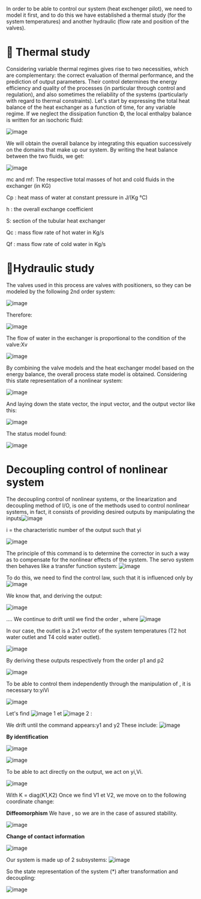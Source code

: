 In order to be able to control our system (heat exchenger pilot), we need to model it first, and to do this we have established a thermal study (for the system temperatures) and another hydraulic (flow rate and position of the valves).

**🔑 Thermal study**
=====
Considering variable thermal regimes gives rise to two necessities, which are complementary: the correct evaluation of thermal performance, and the prediction of output parameters. Their control determines the energy efficiency and quality of the processes (in particular through control and regulation), and also sometimes the reliability of the systems (particularly with regard to thermal constraints). Let's start by expressing the total heat balance of the heat exchanger as a function of time, for any variable regime. If we neglect the dissipation function Φ, the local enthalpy balance is written for an isochoric fluid:

![image](https://github.com/EDDAHBI-OUMAIMA/advanced-command-project/assets/147321335/2be4721a-ca26-4918-8166-231e255e7599)

We will obtain the overall balance by integrating this equation successively on the domains that make up our system.
By writing the heat balance between the two fluids, we get:

![image](https://github.com/EDDAHBI-OUMAIMA/advanced-command-project/assets/147321335/912f050f-2128-4d46-8aa4-b20596b56203)

mc and mf: The respective total masses of hot and cold fluids in the exchanger (in KG)

Cp : heat mass of water at constant pressure in J/(Kg °C)

h : the overall exchange coefficient

S: section of the tubular heat exchanger

Qc : mass flow rate of hot water in Kg/s

Qf : mass flow rate of cold water in Kg/s

**🔑Hydraulic study**
=====

The valves used in this process are valves with positioners, so they can be modeled by the following 2nd order system:

![image](https://github.com/EDDAHBI-OUMAIMA/advanced-command-project/assets/147321335/0f97d9fb-7f04-42d6-bd3a-30089a890ded)

Therefore:

![image](https://github.com/EDDAHBI-OUMAIMA/advanced-command-project/assets/147321335/32c15c4d-705b-4d2b-aa58-0903b1cc5c22)

The flow of water in the exchanger is proportional to the condition of the valve:Xv

![image](https://github.com/EDDAHBI-OUMAIMA/advanced-command-project/assets/147321335/008c2548-fb55-4044-9191-bbcdd8ed281b)

By combining the valve models and the heat exchanger model based on the energy balance, the overall process state model is obtained.
Considering this state representation of a nonlinear system:

![image](https://github.com/EDDAHBI-OUMAIMA/advanced-command-project/assets/147321335/41e64dd4-55c5-4408-be57-d2eee51f7efd)


And laying down the state vector, the input vector, and the output vector like this:

![image](https://github.com/EDDAHBI-OUMAIMA/advanced-command-project/assets/147321335/b8090153-c06c-4487-8ea8-a2f650a03a76)

 The status model found:

 ![image](https://github.com/EDDAHBI-OUMAIMA/advanced-command-project/assets/147321335/d909fc42-cd80-4ed9-a75c-11a8cde51bd2)

 **Decoupling control of nonlinear system**
 ====
 The decoupling control of nonlinear systems, or the linearization and decoupling method of I/O, is one of the methods used to control nonlinear systems, in fact, it consists of providing desired outputs by manipulating the inputs![image](https://github.com/EDDAHBI-OUMAIMA/advanced-command-project/assets/147321335/d85af57a-eebb-4a40-b4fc-2a5ca451dad2)
 
i = the characteristic number of the output such that yi

![image](https://github.com/EDDAHBI-OUMAIMA/advanced-command-project/assets/147321335/aff9a6a4-4c0f-4886-bb5d-fd04246283ce)

The principle of this command is to determine the corrector in such a way as to compensate for the nonlinear effects of the system.
The servo system then behaves like a transfer function system: ![image](https://github.com/EDDAHBI-OUMAIMA/advanced-command-project/assets/147321335/2dc2c7eb-39bc-4a17-a5c9-d745511ab0d5)


To do this, we need to find the control law, such that it is influenced only by![image](https://github.com/EDDAHBI-OUMAIMA/advanced-command-project/assets/147321335/4a87a0d0-2851-4272-a19f-f1cdba3205bb)

We know that, and deriving the output: 

![image](https://github.com/EDDAHBI-OUMAIMA/advanced-command-project/assets/147321335/a44b0b01-5438-410f-be66-811399b1398d)

....
	We continue to drift until we find the order , where ![image](https://github.com/EDDAHBI-OUMAIMA/advanced-command-project/assets/147321335/9b936d5c-8f40-43f4-97bd-9bae9ea71cd6)


In our case, the outlet is a 2x1 vector of the system temperatures (T2 hot water outlet and T4 cold water outlet).

![image](https://github.com/EDDAHBI-OUMAIMA/advanced-command-project/assets/147321335/cf0fea14-f12e-45b2-9039-62cf96c057b0)

	
By deriving these outputs respectively from the order p1 and p2

![image](https://github.com/EDDAHBI-OUMAIMA/advanced-command-project/assets/147321335/c1b05235-14b6-4d89-91d2-eacf60e25cbe)


To be able to control them independently through the manipulation of , it is necessary to:yiVi

![image](https://github.com/EDDAHBI-OUMAIMA/advanced-command-project/assets/147321335/ac72f649-93f6-40f5-897a-6fef91eb9a5e)


Let's find ![image](https://github.com/EDDAHBI-OUMAIMA/advanced-command-project/assets/147321335/d7e166cc-cff9-483a-8e83-3da52c72dc45)
 1 et ![image](https://github.com/EDDAHBI-OUMAIMA/advanced-command-project/assets/147321335/ddc69b3c-1c47-4ce3-a01c-b92b4005f432)
 2 :
 
We drift until the command appears:y1 and y2
These include:  ![image](https://github.com/EDDAHBI-OUMAIMA/advanced-command-project/assets/147321335/5ec80c45-ab98-4fe4-9a08-072329656886)


**By identification**

![image](https://github.com/EDDAHBI-OUMAIMA/advanced-command-project/assets/147321335/f37558b7-e4d4-43af-9846-2a805951288c)

![image](https://github.com/EDDAHBI-OUMAIMA/advanced-command-project/assets/147321335/ff7763f0-f9dd-44eb-a9b1-4e2467761286)


To be able to act directly on the output, we act on yi,Vi.

![image](https://github.com/EDDAHBI-OUMAIMA/advanced-command-project/assets/147321335/2f8e39b8-2b07-4a5a-ade7-9398fe946b37)

With K = diag(K1,K2)
Once we find V1 et V2, we move on to the following coordinate change:

**Diffeomorphism**
We have , so we are in the case of assured stability.

![image](https://github.com/EDDAHBI-OUMAIMA/advanced-command-project/assets/147321335/5e7204ad-6f8b-4747-93c5-f23beb4147e5)

**Change of contact information**

![image](https://github.com/EDDAHBI-OUMAIMA/advanced-command-project/assets/147321335/c416ea23-9fc5-4909-8a5c-2a66a3ba20a8)


Our system is made up of 2 subsystems:
![image](https://github.com/EDDAHBI-OUMAIMA/advanced-command-project/assets/147321335/3da18089-9bbe-48b9-8c03-2e7cceeabdff)

So the state representation of the system (*) after transformation and decoupling:

![image](https://github.com/EDDAHBI-OUMAIMA/advanced-command-project/assets/147321335/d3579961-9f6e-496c-b577-4ad0663880f9)




 






